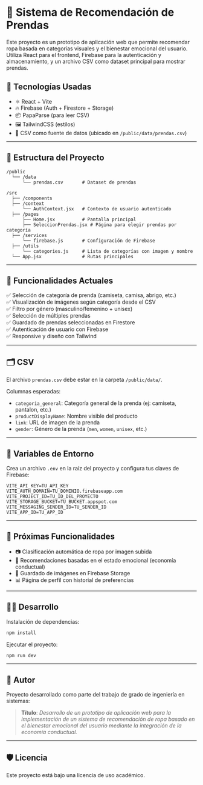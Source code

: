 
# 👕 Sistema de Recomendación de Prendas

Este proyecto es un prototipo de aplicación web que permite recomendar ropa basada en categorías visuales y el bienestar emocional del usuario. Utiliza React para el frontend, Firebase para la autenticación y almacenamiento, y un archivo CSV como dataset principal para mostrar prendas.

## 🚀 Tecnologías Usadas

- ⚛️ React + Vite
- 🔥 Firebase (Auth + Firestore + Storage)
- 📦 PapaParse (para leer CSV)
- 🖼️ TailwindCSS (estilos)
- 📄 CSV como fuente de datos (ubicado en `/public/data/prendas.csv`)

---

## 📁 Estructura del Proyecto

```
/public
  └── /data
      └── prendas.csv       # Dataset de prendas

/src
  ├── /components
  ├── /context
      └── AuthContext.jsx   # Contexto de usuario autenticado
  ├── /pages
      ├── Home.jsx          # Pantalla principal
      ├── SeleccionPrendas.jsx # Página para elegir prendas por categoría
  ├── /services
      └── firebase.js       # Configuración de Firebase
  ├── /utils
      └── categories.js     # Lista de categorías con imagen y nombre
  └── App.jsx               # Rutas principales
```

---

## 🧠 Funcionalidades Actuales

✅ Selección de categoría de prenda (camiseta, camisa, abrigo, etc.)  
✅ Visualización de imágenes según categoría desde el CSV  
✅ Filtro por género (masculino/femenino + unisex)  
✅ Selección de múltiples prendas  
✅ Guardado de prendas seleccionadas en Firestore  
✅ Autenticación de usuario con Firebase  
✅ Responsive y diseño con Tailwind

---

## 🗂️ CSV

El archivo `prendas.csv` debe estar en la carpeta `/public/data/`.

Columnas esperadas:

- `categoria_general`: Categoría general de la prenda (ej: camiseta, pantalon, etc.)
- `productDisplayName`: Nombre visible del producto
- `link`: URL de imagen de la prenda
- `gender`: Género de la prenda (`men`, `women`, `unisex`, etc.)

---

## 🔐 Variables de Entorno

Crea un archivo `.env` en la raíz del proyecto y configura tus claves de Firebase:

```env
VITE_API_KEY=TU_API_KEY
VITE_AUTH_DOMAIN=TU_DOMINIO.firebaseapp.com
VITE_PROJECT_ID=TU_ID_DEL_PROYECTO
VITE_STORAGE_BUCKET=TU_BUCKET.appspot.com
VITE_MESSAGING_SENDER_ID=TU_SENDER_ID
VITE_APP_ID=TU_APP_ID
```

---

## 🧪 Próximas Funcionalidades

- 📷 Clasificación automática de ropa por imagen subida
- 🤖 Recomendaciones basadas en el estado emocional (economía conductual)
- 💾 Guardado de imágenes en Firebase Storage
- 📊 Página de perfil con historial de preferencias

---

## 👨‍💻 Desarrollo

Instalación de dependencias:

```bash
npm install
```

Ejecutar el proyecto:

```bash
npm run dev
```

---

## 🧠 Autor

Proyecto desarrollado como parte del trabajo de grado de ingeniería en sistemas:

> **Título**: _Desarrollo de un prototipo de aplicación web para la implementación de un sistema de recomendación de ropa basado en el bienestar emocional del usuario mediante la integración de la economía conductual._

---

## 🛡️ Licencia

Este proyecto está bajo una licencia de uso académico.
